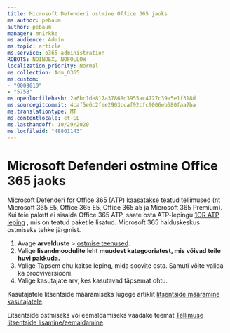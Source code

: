 ```yaml
---
title: Microsoft Defenderi ostmine Office 365 jaoks
ms.author: pebaum
author: pebaum
manager: mnirkhe
ms.audience: Admin
ms.topic: article
ms.service: o365-administration
ROBOTS: NOINDEX, NOFOLLOW
localization_priority: Normal
ms.collection: Adm_O365
ms.custom:
- "9003019"
- "5758"
ms.openlocfilehash: 2a6bc1de817a37868d3955ac4727c39a5e1f318d
ms.sourcegitcommit: 4caf5e6c2fee2903ccaf92cfc9006eb580faa7ba
ms.translationtype: MT
ms.contentlocale: et-EE
ms.lasthandoff: 10/29/2020
ms.locfileid: "48801143"
---
```

# <a name="purchase-microsoft-defender-for-office-365"></a>Microsoft Defenderi ostmine Office 365 jaoks

Microsoft Defenderi for Office 365 (ATP) kaasatakse teatud tellimused (nt Microsoft 365 E5, Office 365 E5, Office 365 a5 ja Microsoft 365 Premium). Kui teie pakett ei sisalda Office 365 ATP, saate osta ATP-lepingu [1OR ATP leping](https:/www.microsoft.com/microsoft-365/exchange/advance-threat-protection?market=um#office-ProductsCompare-785zwzq) , mis on teatud paketile lisatud. Microsoft 365 halduskeskus ostmiseks tehke järgmist.

1. Avage **arvelduste**   >   [ostmise teenused](https://go.microsoft.com/fwlink/p/?linkid=868433).
2. Valige **lisandmoodulite**  leht **muudest kategooriatest, mis võivad teile huvi pakkuda.**
3. Valige Täpsem ohu kaitse leping, mida soovite osta. Samuti võite valida ka prooviversiooni.
4. Valige kasutajate arv, kes kasutavad täpsemat ohtu.

Kasutajatele litsentside määramiseks lugege artiklit [litsentside määramine kasutajatele](https://docs.microsoft.com/microsoft-365/admin/manage/assign-licenses-to-users?view=o365-worldwide).

Litsentside ostmiseks või eemaldamiseks vaadake teemat [Tellimuse litsentside lisamine/eemaldamine](https://docs.microsoft.com/microsoft-365/commerce/licenses/buy-licenses?view=o365-worldwide#add-or-remove-licenses-for-your-business-subscription).
